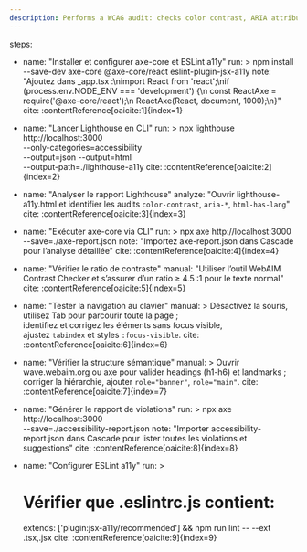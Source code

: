 ```yaml
---
description: Performs a WCAG audit: checks color contrast, ARIA attributes, semantic structure and keyboard navigation, then proposes remedies for violations.
---
```


steps:
  - name: "Installer et configurer axe-core et ESLint a11y"
    run: >
      npm install --save-dev axe-core @axe-core/react eslint-plugin-jsx-a11y
    note: "Ajoutez dans _app.tsx :\nimport React from 'react';\nif (process.env.NODE_ENV === 'development') {\n  const ReactAxe = require('@axe-core/react');\n  ReactAxe(React, document, 1000);\n}"
    cite: :contentReference[oaicite:1]{index=1}

  - name: "Lancer Lighthouse en CLI"
    run: >
      npx lighthouse http://localhost:3000 \
        --only-categories=accessibility \
        --output=json --output=html \
        --output-path=./lighthouse-a11y
    cite: :contentReference[oaicite:2]{index=2}

  - name: "Analyser le rapport Lighthouse"
    analyze: "Ouvrir lighthouse-a11y.html et identifier les audits `color-contrast`, `aria-*`, `html-has-lang`"
    cite: :contentReference[oaicite:3]{index=3}

  - name: "Exécuter axe-core via CLI"
    run: >
      npx axe http://localhost:3000 \
        --save=./axe-report.json
    note: "Importez axe-report.json dans Cascade pour l’analyse détaillée"
    cite: :contentReference[oaicite:4]{index=4}

  - name: "Vérifier le ratio de contraste"
    manual: "Utiliser l’outil WebAIM Contrast Checker et s’assurer d’un ratio ≥ 4.5 :1 pour le texte normal"
    cite: :contentReference[oaicite:5]{index=5}

  - name: "Tester la navigation au clavier"
    manual: >
      Désactivez la souris, utilisez Tab pour parcourir toute la page ;  
      identifiez et corrigez les éléments sans focus visible,  
      ajustez `tabindex` et styles `:focus-visible`.
    cite: :contentReference[oaicite:6]{index=6}

  - name: "Vérifier la structure sémantique"
    manual: >
      Ouvrir wave.webaim.org ou axe pour valider headings (h1-h6) et landmarks ;  
      corriger la hiérarchie, ajouter `role="banner"`, `role="main"`.
    cite: :contentReference[oaicite:7]{index=7}

  - name: "Générer le rapport de violations"
    run: >
      npx axe http://localhost:3000 \
        --save=./accessibility-report.json
    note: "Importer accessibility-report.json dans Cascade pour lister toutes les violations et suggestions"
    cite: :contentReference[oaicite:8]{index=8}

  - name: "Configurer ESLint a11y"
    run: >
      # Vérifier que .eslintrc.js contient:
      extends: ['plugin:jsx-a11y/recommended']
      && npm run lint -- --ext .tsx,.jsx
    cite: :contentReference[oaicite:9]{index=9}